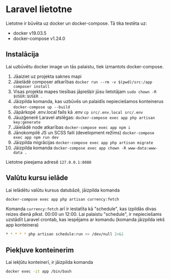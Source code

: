 # Laravel lietotne

Lietotne ir būvēta uz docker un docker-compose. Tā tika testēta uz:
- docker v19.03.5
- docker-compose v1.24.0

## Instalācija

Lai uzbūvētu docker image un tās palaistu, tiek izmantots docker-compose.

1. Jāaiziet uz projekta saknes mapi
2. Jāielādē composer atkarības ```docker run --rm -v $(pwd)/src:/app composer install```
3. Visas projekta mapes tiesības jāpiešķir jūsu lietotājam ```sudo chown -R $USER:$USER .```
4. Jāizpilda komanda, kas uzbūvēs un palaidīs nepieciešamos konteinerus ```docker-compose up --build```
5. Jāpārkopē .env.local fails kā .env ```cp src/.env.local src/.env```
6. Jāuzģenerē Laravel atslēgas: ```docker-compose exec app php artisan key:generate```
7. Jāielādē node atkarības ```docker-compose exec app npm i```
8. Jānokompilē JS un SCSS faili (development režīms) ```docker-compose exec app npm run dev```
9. Jāizpilda migrācijas ```docker-compose exec app php artisan migrate```
10. Jāizpilda komanda ```docker-compose exec app chown -R www-data:www-data .```

Lietotne pieejama adresē ```127.0.0.1:8080```

## Valūtu kursu ielāde

Lai ielādētu valūtu kursus datubāzē, jāizpilda komanda 
```bash
docker-compose exec app php artisan currency:fetch
```

Komanda ```currency:fetch``` arī ir iestatīta kā "schedule", kas izpildās divas reizes dienā plkst. 00:00 un 12:00. Lai palaistu "schedule", ir nepieciešams uzstādīt Laravel crontab, kas iespējams ar komandu (komanda jāizpilda iekš app konteinera) 
```bash
* * * * * php artisan schedule:run >> /dev/null 2>&1
```

## Piekļuve konteinerim

Lai iekļūtu konteinerī, ir jāizpilda komanda
```bash
docker exec -it app /bin/bash
```
